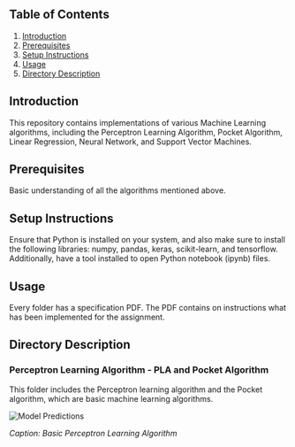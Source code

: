 ## Table of Contents

1. [Introduction](#introduction)
2. [Prerequisites](#prerequisites)
3. [Setup Instructions](#setup-instructions)
4. [Usage](#usage)
5. [Directory Description](#directory-description)

## Introduction

This repository contains implementations of various Machine Learning algorithms, including the Perceptron Learning Algorithm, Pocket Algorithm, Linear Regression, Neural Network, and Support Vector Machines.

## Prerequisites

Basic understanding of all the algorithms mentioned above.

## Setup Instructions

Ensure that Python is installed on your system, and also make sure to install the following libraries: numpy, pandas, keras, scikit-learn, and tensorflow. Additionally, have a tool installed to open Python notebook (ipynb) files.

## Usage

Every folder has a specification PDF. The PDF contains on instructions what has been implemented for the assignment.


## Directory Description

### Perceptron Learning Algorithm - PLA and Pocket Algorithm

This folder includes the Perceptron learning algorithm and the Pocket algorithm, which are basic machine learning algorithms.

![Model Predictions](Perceptron%20Learning%20Algorithm%20-%20PLA%20and%20Pocket%20Algorithm/ModelPrediction.png)

*Caption: Basic Perceptron Learning Algorithm*

